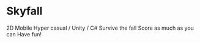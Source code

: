 # Skyfall
2D Mobile Hyper casual / Unity / C#
Survive the fall 
Score as much as you can 
Have fun!
